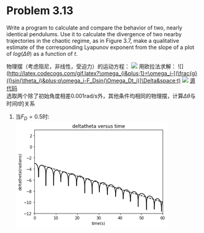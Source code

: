 
# Problem 3.13
Write a program to calculate and compare the behavior of two, nearly identical pendulums. Use it to calculate the divergence of two nearby trajectories in the chaotic regime, as in Figure 3.7, make a qualitative estimate of the corresponding Lyapunov exponent from the slope of a plot of $log(\Delta\theta)$ as a function of $t$.

物理摆（考虑阻尼，非线性，受迫力）的运动方程：
![](http://latex.codecogs.com/gif.latex?\frac{d^2\theta}{dt^2}=-\frac{g}{l}-q\frac{d\theta}{dt}&plus;F_Dsin(\Omega_Dt))
用欧拉法求解：
![](http://latex.codecogs.com/gif.latex?\omega_{i&plus;1}=\omega_i-[(\frac{g}{l}sin(\theta_i)&plus;q\omega_i-F_Dsin(\Omega_Dt_i)]\Delta&space;t)
![](http://latex.codecogs.com/gif.latex?\theta_{i&plus;1}=\theta_i&plus;\omega_{i&plus;1}\Delta&space;t)
[源代码](https://github.com/HollandChen/Computational_Physics_N2015301020067/blob/master/Exercise%2007/material/%E6%BA%90%E4%BB%A3%E7%A0%81.txt)
<br>
选取两个除了初始角度相差0.001rad/s外，其他条件均相同的物理摆，计算$\Delta \theta$与时间$t$的关系
1. 当$F_D=0.5$时:
![](https://github.com/HollandChen/Computational_Physics_N2015301020067/blob/master/Exercise%2007/material/0.5.png)
